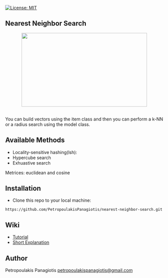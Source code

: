 [![License: MIT](https://img.shields.io/badge/License-MIT-yellow.svg)](https://opensource.org/licenses/MIT)
## Nearest Neighbor Search

<p align="center">
<img src="https://www.researchgate.net/profile/Shaohui_Sun/publication/271529031/figure/fig4/AS:650154214449162@1532020252242/Two-types-of-nearest-neighbor-searching-K-Nearest-Neighbor-searching-K-is-6-in-the.png" width="400px" height="235px"> <br /> <br />
</p>
You can build vectors using the item class and then you can perform a k-NN or a radius search using the model class. 

## Available Methods
* Locality-sensitive hashing(lsh): 
* Hypercube search
* Exhuastive search <br />

Metrices: euclidean and cosine

## Installation
* Clone this repo to your local machine: 
```
https://github.com/PetropoulakisPanagiotis/nearest-neighbor-search.git
```

## Wiki
* [Tutorial](https://github.com/PetropoulakisPanagiotis/neighbors-problem/wiki/Tutorial)
* [Short Explanation](https://github.com/PetropoulakisPanagiotis/nearest-neighbor-search/wiki/Short-Explanation)

## Author
Petropoulakis Panagiotis petropoulakispanagiotis@gmail.com
